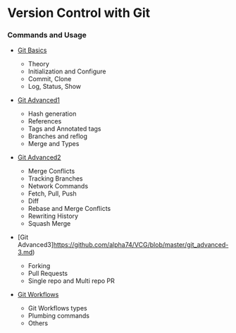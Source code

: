 # Version Control with Git
### Commands and Usage



- [Git Basics](https://github.com/alpha74/VCG/blob/master/git_basic.md)
  - Theory
  - Initialization and Configure
  - Commit, Clone
  - Log, Status, Show

- [Git Advanced1](https://github.com/alpha74/VCG/blob/master/git_advanced-1.md)
  - Hash generation
  - References
  - Tags and Annotated tags
  - Branches and reflog
  - Merge and Types
  
- [Git Advanced2](https://github.com/alpha74/VCG/blob/master/git_advanced-2.md)
  - Merge Conflicts
  - Tracking Branches
  - Network Commands
  - Fetch, Pull, Push
  - Diff
  - Rebase and Merge Conflicts
  - Rewriting History
  - Squash Merge
  
- [Git Advanced3]https://github.com/alpha74/VCG/blob/master/git_advanced-3.md)
  - Forking
  - Pull Requests
  - Single repo and Multi repo PR
  
- [Git Workflows](https://github.com/alpha74/VCG/blob/master/git_workflows_misc.md)
  - Git Workflows types
  - Plumbing commands
  - Others
